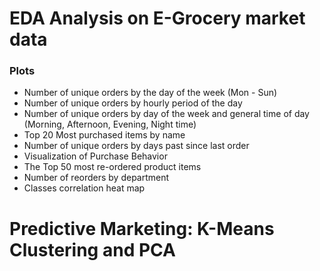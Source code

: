 # EDA Analysis on E-Grocery market data 
### Plots
- Number of unique orders by the day of the week (Mon - Sun)
- Number of unique orders by hourly period of the day
- Number of unique orders by day of the week and general time of day (Morning, Afternoon, Evening, Night time)
- Top 20 Most purchased items by name
- Number of unique orders by days past since last order
- Visualization of Purchase Behavior
- The Top 50 most re-ordered product items
- Number of reorders by department
- Classes correlation heat map

# Predictive Marketing: K-Means Clustering and PCA 
